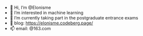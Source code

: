 - 👋 Hi, I’m @Elonisme
- 👀 I’m interested in machine learning
- 🌱 I’m currently taking part in the postgraduate entrance exams
- 💞️ blog: https://elonisme.codeberg.page/
- 📫 email: @163.com

<!---
Elonisme/Elonisme is a ✨ special ✨ repository because its `README.md` (this file) appears on your GitHub profile.
You can click the Preview link to take a look at your changes.
--->
